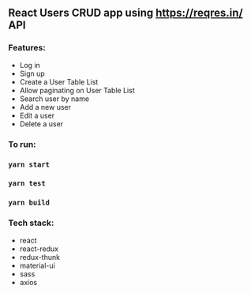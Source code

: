 

## React Users CRUD app using https://reqres.in/ API 

### Features:

* Log in
* Sign up
* Create a User Table List
* Allow paginating on User Table List
* Search user by name
* Add a new user
* Edit a user
* Delete a user

### To run:

### `yarn start`

### `yarn test`

### `yarn build`

### Tech stack:
* react
* react-redux
* redux-thunk
* material-ui
* sass
* axios
